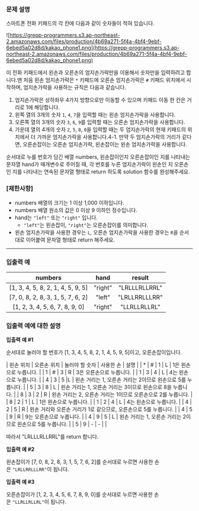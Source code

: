 ### **문제 설명**

스마트폰 전화 키패드의 각 칸에 다음과 같이 숫자들이 적혀 있습니다.

![https://grepp-programmers.s3.ap-northeast-2.amazonaws.com/files/production/4b69a271-5f4a-4bf4-9ebf-6ebed5a02d8d/kakao_phone1.png](https://grepp-programmers.s3.ap-northeast-2.amazonaws.com/files/production/4b69a271-5f4a-4bf4-9ebf-6ebed5a02d8d/kakao_phone1.png)

이 전화 키패드에서 왼손과 오른손의 엄지손가락만을 이용해서 숫자만을 입력하려고 합니다.맨 처음 왼손 엄지손가락은 `*` 키패드에 오른손 엄지손가락은 `#` 키패드 위치에서 시작하며, 엄지손가락을 사용하는 규칙은 다음과 같습니다.

1. 엄지손가락은 상하좌우 4가지 방향으로만 이동할 수 있으며 키패드 이동 한 칸은 거리로 1에 해당합니다.
2. 왼쪽 열의 3개의 숫자 `1`, `4`, `7`을 입력할 때는 왼손 엄지손가락을 사용합니다.
3. 오른쪽 열의 3개의 숫자 `3`, `6`, `9`를 입력할 때는 오른손 엄지손가락을 사용합니다.
4. 가운데 열의 4개의 숫자 `2`, `5`, `8`, `0`을 입력할 때는 두 엄지손가락의 현재 키패드의 위치에서 더 가까운 엄지손가락을 사용합니다.4-1. 만약 두 엄지손가락의 거리가 같다면, 오른손잡이는 오른손 엄지손가락, 왼손잡이는 왼손 엄지손가락을 사용합니다.

순서대로 누를 번호가 담긴 배열 numbers, 왼손잡이인지 오른손잡이인 지를 나타내는 문자열 hand가 매개변수로 주어질 때, 각 번호를 누른 엄지손가락이 왼손인 지 오른손인 지를 나타내는 연속된 문자열 형태로 return 하도록 solution 함수를 완성해주세요.

### **[제한사항]**

- numbers 배열의 크기는 1 이상 1,000 이하입니다.
- numbers 배열 원소의 값은 0 이상 9 이하인 정수입니다.
- hand는 `"left"` 또는 `"right"` 입니다.
    - `"left"`는 왼손잡이, `"right"`는 오른손잡이를 의미합니다.
- 왼손 엄지손가락을 사용한 경우는 `L`, 오른손 엄지손가락을 사용한 경우는 `R`을 순서대로 이어붙여 문자열 형태로 return 해주세요.

---

### **입출력 예**

| numbers |	hand |	result |
| :---: | :--: | :----: |
| [1, 3, 4, 5, 8, 2, 1, 4, 5, 9, 5] |	"right"	 |"LRLLLRLLRRL" |
| [7, 0, 8, 2, 8, 3, 1, 5, 7, 6, 2]	| "left"|	"LRLLRRLLLRR"|
| [1, 2, 3, 4, 5, 6, 7, 8, 9, 0] |	"right"	| "LLRLLRLLRL"|

### **입출력 예에 대한 설명**

**입출력 예 #1**

순서대로 눌러야 할 번호가 [1, 3, 4, 5, 8, 2, 1, 4, 5, 9, 5]이고, 오른손잡이입니다.

| 왼손 위치	| 오른손 위치 |	눌러야 할 숫자 |	사용한 손 |	설명 |
| * |	# |	1 |	L |	1은 왼손으로 누릅니다. |
| 1 |	# |	3 |	R |	3은 오른손으로 누릅니다. |
| 1	| 3	| 4	| L	| 4는 왼손으로 누릅니다. |
| 4	| 3	| 5	|L	| 왼손 거리는 1, 오른손 거리는 2이므로 왼손으로 5를 누릅니다. |
| 5	| 3	| 8	| L | 왼손 거리는 1, 오른손 거리는 3이므로 왼손으로 8을 누릅니다. |
| 8	| 3 | 2	| R	| 왼손 거리는 2, 오른손 거리는 1이므로 오른손으로 2를 누릅니다. |
| 8 | 2	| 1 | L	| 1은 왼손으로 누릅니다. |
| 1	| 2	| 4	| L	| 4는 왼손으로 누릅니다. |
| 4	| 2	| 5	| R	| 왼손 거리와 오른손 거리가 1로 같으므로, 오른손으로 5를 누릅니다. |
| 4	| 5	| 9	| R	| 9는 오른손으로 누릅니다. |
| 4	| 9 | 5	| L	| 왼손 거리는 1, 오른손 거리는 2이므로 왼손으로 5를 누릅니다. |
| 5 | 9 | - | -	| |

따라서 "LRLLLRLLRRL"를 return 합니다.

**입출력 예 #2**

왼손잡이가 [7, 0, 8, 2, 8, 3, 1, 5, 7, 6, 2]를 순서대로 누르면 사용한 손은 `"LRLLRRLLLRR"`이 됩니다.

**입출력 예 #3**

오른손잡이가 [1, 2, 3, 4, 5, 6, 7, 8, 9, 0]를 순서대로 누르면 사용한 손은 `"LLRLLRLLRL"`이 됩니다.